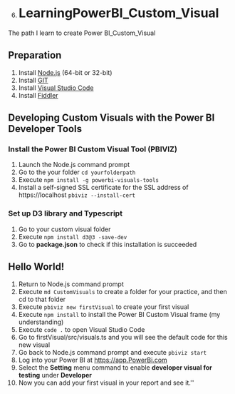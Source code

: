 6. # LearningPowerBI_Custom_Visual
The path I learn to create Power BI_Custom_Visual
## Preparation
1. Install [Node.js](https://nodejs.org/en/download/) (64-bit or 32-bit)
2. Install [GIT](https://git-scm.com/download)
3. Install [Visual Studio Code](https://code.visualstudio.com/download)
4. Install [Fiddler](https://www.telerik.com/download/fiddler) 
## Developing Custom Visuals with the Power BI Developer Tools
### Install the Power BI Custom Visual Tool (PBIVIZ)
1. Launch the Node.js command prompt
2. Go to the your folder `cd yourfolderpath`
3. Execute `npm install -g powerbi-visuals-tools`
4. Install a self-signed SSL certificate for the SSL address of https://localhost `pbiviz --install-cert`
### Set up D3 library and Typescript
1. Go to your custom visual folder
2. Execute `npm install d3@3 -save-dev`
3. Go to __package.json__ to check if this installation is succeeded
## Hello World!
1. Return to Node.js command prompt
2. Execute `md CustomVisuals` to create a folder for your practice, and then cd to that folder
3. Execute `pbiviz new firstVisual` to create your first visual
4. Execute `npm install` to install the Power BI Custom Visual frame (my understanding)
5. Execute `code .` to open Visual Studio Code
6. Go to firstVisual/src/visuals.ts and you will see the default code for this new visual
7. Go back to Node.js command prompt and execute `pbiviz start`
8. Log into your Power BI at https://app.PowerBi.com
9. Select the __Setting__ menu command to enable __developer visual for testing__ under __Developer__
10. Now you can add your first visual in your report and see it.''

